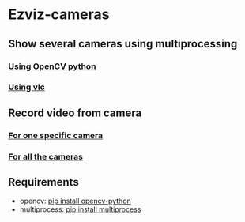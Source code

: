 # Ezviz-cameras
## Show several cameras using multiprocessing
### [Using OpenCV python](camera.py)
### [Using vlc](camera.sh)
## Record video from camera
### [For one specific camera](record_segments.sh)
### [For all the cameras](record_cameras.sh)

## Requirements
- opencv: [pip install opencv-python](https://pypi.org/project/opencv-python/)
- multiprocess: [pip install multiprocess](https://pypi.org/project/multiprocess/)
